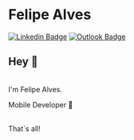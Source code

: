 # Felipe Alves 
[![Linkedin Badge](https://img.shields.io/badge/-FelipeAlves-blue?style=flat-square&logo=Linkedin&logoColor=white&link=https://www.linkedin.com/in/felipealvesdacosta/)](https://www.linkedin.com/in/felipealvesdacosta/) 
[![Outlook Badge](https://img.shields.io/badge/-felipealvescosta@live.com-blue?style=flat-square&logo=Microsoft-Outlook&logoColor=white&link=mailto:felipealvescosta@live.com)](mailto:felipealvescosta@live.com)

## Hey 👋 
<br>
I'm Felipe Alves.

Mobile Developer 📱
<br>
<br>

That`s all! 
